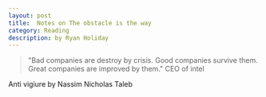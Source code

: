 ```yaml
---
layout: post
title:  Notes on The obstacle is the way
category: Reading
description: by Ryan Holiday
---
```

  
> "Bad companies are destroy by crisis. Good companies survive them. Great companies are improved by them."
CEO of intel

Anti vigiure by Nassim Nicholas Taleb